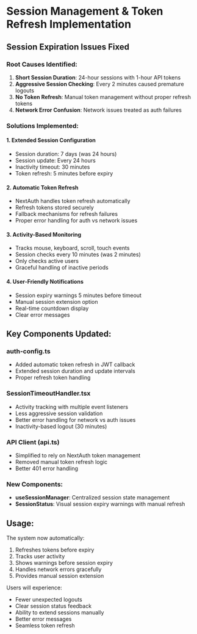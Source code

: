 # Session Management & Token Refresh Implementation

## Session Expiration Issues Fixed

### Root Causes Identified:
1. **Short Session Duration**: 24-hour sessions with 1-hour API tokens
2. **Aggressive Session Checking**: Every 2 minutes caused premature logouts
3. **No Token Refresh**: Manual token management without proper refresh tokens
4. **Network Error Confusion**: Network issues treated as auth failures

### Solutions Implemented:

#### 1. Extended Session Configuration
- Session duration: 7 days (was 24 hours)
- Session update: Every 24 hours
- Inactivity timeout: 30 minutes
- Token refresh: 5 minutes before expiry

#### 2. Automatic Token Refresh
- NextAuth handles token refresh automatically
- Refresh tokens stored securely
- Fallback mechanisms for refresh failures
- Proper error handling for auth vs network issues

#### 3. Activity-Based Monitoring
- Tracks mouse, keyboard, scroll, touch events
- Session checks every 10 minutes (was 2 minutes)
- Only checks active users
- Graceful handling of inactive periods

#### 4. User-Friendly Notifications
- Session expiry warnings 5 minutes before timeout
- Manual session extension option
- Real-time countdown display
- Clear error messages

## Key Components Updated:

### auth-config.ts
- Added automatic token refresh in JWT callback
- Extended session duration and update intervals
- Proper refresh token handling

### SessionTimeoutHandler.tsx
- Activity tracking with multiple event listeners
- Less aggressive session validation
- Better error handling for network vs auth issues
- Inactivity-based logout (30 minutes)

### API Client (api.ts)
- Simplified to rely on NextAuth token management
- Removed manual token refresh logic
- Better 401 error handling

### New Components:
- **useSessionManager**: Centralized session state management
- **SessionStatus**: Visual session expiry warnings with manual refresh

## Usage:

The system now automatically:
1. Refreshes tokens before expiry
2. Tracks user activity
3. Shows warnings before session expiry
4. Handles network errors gracefully
5. Provides manual session extension

Users will experience:
- Fewer unexpected logouts
- Clear session status feedback
- Ability to extend sessions manually
- Better error messages
- Seamless token refresh
